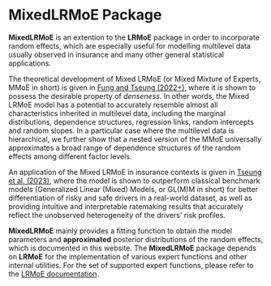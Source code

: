 # MixedLRMoE Package

**MixedLRMoE** is an extention to the **LRMoE** package in order to incorporate random effects, which are especially useful for 
modelling multilevel data usually observed in insurance and many other general statistical applications.

The theoretical development of Mixed LRMoE (or Mixed Mixture of Experts, MMoE in short) is given in [Fung and Tseung (2022+)](https://arxiv.org/abs/2209.15207),
where it is shown to possess the desirable property of _denseness_. In other words, the Mixed LRMoE model has a potential 
to accurately resemble almost all characteristics inherited in multilevel data,
including the marginal distributions, dependence structures, regression links, random intercepts and random slopes.
In a particular case where the multilevel data is hierarchical, we further show that a nested version of the MMoE universally approximates a broad range of dependence structures of the random effects among different factor levels.

An application of the Mixed LRMoE in insurance contexts is given in [Tseung et al. (2023)](https://arxiv.org/abs/2209.15212),
where the model is shown to outperform classical benchmark models (Generalized Linear (Mixed) Models, or GL(M)M in short) for better differentiation of risky
and safe drivers in a real-world dataset, as well as providing intuitive and interpretable ratemaking results that accurately reflect
the unobserved heterogeneity of the drivers' risk profiles.

**MixedLRMoE** mainly provides a fitting function to obtain the model parameters and **approximated** posterior distributions of the random effects,
which is documented in this website. The **MixedLRMoE** package depends on **LRMoE** for the implementation of various expert functions and other
internal utilities. For the set of supported expert functions, please refer to the [LRMoE documentation](https://actsci.utstat.utoronto.ca/LRMoE.jl/stable/experts).